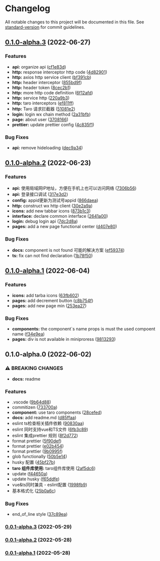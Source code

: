 # Changelog

All notable changes to this project will be documented in this file. See [standard-version](https://github.com/conventional-changelog/standard-version) for commit guidelines.

## [0.1.0-alpha.3](https://github.com/singcl/taro/compare/v0.1.0-alpha.2...v0.1.0-alpha.3) (2022-06-27)


### Features

* **api:** organize api ([cf1e83d](https://github.com/singcl/taro/commit/cf1e83d3a663f5e5b3753709ee146acde4ced7cd))
* **http:**  response interceptor http code ([4d82901](https://github.com/singcl/taro/commit/4d829019af08e30ba3b2c0bb63fafd1553157e4b))
* **http:** axios http service client ([bf391cb](https://github.com/singcl/taro/commit/bf391cbdfe258f9e6074c263c6e75d8ded58901a))
* **http:** header interceptor ([855bd9f](https://github.com/singcl/taro/commit/855bd9f3e5302a71ab24b5f4430ab303622d3cb1))
* **http:** header token ([8cec2b1](https://github.com/singcl/taro/commit/8cec2b1156d9e09fb3219f224e84a970d4b6801a))
* **http:** more http code definition ([6f12afd](https://github.com/singcl/taro/commit/6f12afdee0b65f295b9314186970b7470dd2b5e5))
* **http:** service http ([220a9b3](https://github.com/singcl/taro/commit/220a9b342c538b944f3dbf4bf3b29bb511824768))
* **http:** taro interceptors ([ef811ff](https://github.com/singcl/taro/commit/ef811ff1025e50754e135a1e29c5042f63e5e120))
* **http:** Taro 请求拦截器 ([51081e2](https://github.com/singcl/taro/commit/51081e2351f5c0c51274a6e405e655d3a6bd47e4))
* **login:** login wx chain method ([2a31bfb](https://github.com/singcl/taro/commit/2a31bfb1ce1429d2341c962225a5aa5715d9fef2))
* **page:** about user ([3708166](https://github.com/singcl/taro/commit/3708166ffe1cea2e8b1600e52fdfd051e7e6f478))
* **prettier:** update prettier config ([4c835f1](https://github.com/singcl/taro/commit/4c835f1356864b33794acb414c29b64c41f4b3c1))


### Bug Fixes

* **api:** remove hideloading ([dec9a34](https://github.com/singcl/taro/commit/dec9a34bbd43fc5a9a3d2ee49be33497adad9f1c))

## [0.1.0-alpha.2](https://github.com/singcl/taro/compare/v0.1.0-alpha.1...v0.1.0-alpha.2) (2022-06-23)


### Features

* **api:** 使用局域网IP地址，方便在手机上也可以访问网络 ([7306b56](https://github.com/singcl/taro/commit/7306b5616054ce6c1d57d97ccee26d9d74481b63))
* **api:** 登录接口调试 ([317e3d2](https://github.com/singcl/taro/commit/317e3d235ad54e2c302b9f4d777111093c6172e9))
* **config:** appid更新为测试号appid ([866daea](https://github.com/singcl/taro/commit/866daeae25f1ea11a2ef70ecdcfc0a7519fcc4c8))
* **http:** construct wx http client ([30e2a9a](https://github.com/singcl/taro/commit/30e2a9a67ec6d3088a4e3b6cb794daaf9d01df7d))
* **icons:** add new tabbar icons ([873b1c3](https://github.com/singcl/taro/commit/873b1c368f400205ad4f6b32fff02677c3c4b17b))
* **interface:** declare common interface ([2641a00](https://github.com/singcl/taro/commit/2641a0079b8a354ab9c6a79fe1957b39ab6d0a51))
* **login:** debug login api ([7dc2d8a](https://github.com/singcl/taro/commit/7dc2d8aa4869decef31a01d72bfb1f37368ccfaf))
* **pages:** add a new page functional center ([d407e80](https://github.com/singcl/taro/commit/d407e805279222a462ddb689e3003a8ac8b3c349))


### Bug Fixes

* **docs:** component is not found 可能的解决方案 ([ef59374](https://github.com/singcl/taro/commit/ef59374b5b818c5715a5d9362c2adedabe91252d))
* **ts:** fix can not find declaration ([1b78f50](https://github.com/singcl/taro/commit/1b78f504a4170dec419ac914646f0360a7a26006))

## [0.1.0-alpha.1](https://github.com/singcl/taro/compare/v0.1.0-alpha.0...v0.1.0-alpha.1) (2022-06-04)


### Features

* **icons:** add tarba icons ([63fb602](https://github.com/singcl/taro/commit/63fb602157ac23730076c116fd26db7cf6dcb044))
* **pages:** add decrement button ([c8b754f](https://github.com/singcl/taro/commit/c8b754f8fab1f3889d5ebc8157fdfd56f59f4b59))
* **pages:** add new page min ([253ea27](https://github.com/singcl/taro/commit/253ea27810d174b2b0e1df45d4ed3d8526dd021b))


### Bug Fixes

* **components:** the component`s name props is must the used compoent name ([f34e9ea](https://github.com/singcl/taro/commit/f34e9eaa77c3e04c39f1d43855136a754bbd1fc6))
* **pages:** div is not available in miniproress ([9813293](https://github.com/singcl/taro/commit/981329328832a82d02e53c7685ec1279c3d5f2be))

## 0.1.0-alpha.0 (2022-06-02)


### ⚠ BREAKING CHANGES

* **docs:** readme

### Features

* .vscode ([9b64d88](https://github.com/singcl/taro/commit/9b64d88c1b7d40a8e13d60bf5702299971563cb4))
* commitizen ([733700a](https://github.com/singcl/taro/commit/733700a920d26afc658c51ae66a5835b8ab3e763))
* **component:** use taro components ([28cefed](https://github.com/singcl/taro/commit/28cefed1164907813e37c2cb41ebf56ea6232ad8))
* **docs:** add readme.md ([d85ffaa](https://github.com/singcl/taro/commit/d85ffaa6b6f6846a3691d7aad17788c24a84e2a0))
* eslint ts检查相关插件依赖 ([90830aa](https://github.com/singcl/taro/commit/90830aa25a6efdd2502238b1aa79fb742938fac6))
* eslint 同时支持vue和TS文件 ([6fb3c89](https://github.com/singcl/taro/commit/6fb3c89adf9fcd21590bddc6f3b58abe50c2b571))
* eslint 集成prettier 规则 ([8f2d772](https://github.com/singcl/taro/commit/8f2d7723d71d02803980cb16cdc1c751f6c5b06e))
* format prettier ([5f90def](https://github.com/singcl/taro/commit/5f90def9923ed50243bce31b764e01deeb8afb5a))
* format prettier ([e02b454](https://github.com/singcl/taro/commit/e02b454ac87fae9d6cb716351d8b27b82b082dd9))
* format prettier ([9b0995f](https://github.com/singcl/taro/commit/9b0995f8a217e7cff1d0c4e7936ff86bd7fe5cb2))
* glob functionally ([50b5e14](https://github.com/singcl/taro/commit/50b5e147925d90ecc7aa48dd783cbcd920febea5))
* husky 配置 ([45bf27b](https://github.com/singcl/taro/commit/45bf27b25218600ab8b52ee8b32501c086641be8))
* **taro 组件库使用:** taro组件库使用 ([2af5dc6](https://github.com/singcl/taro/commit/2af5dc6f46f3e2ada92333cc9178525c0b67874e))
* update ([f44650a](https://github.com/singcl/taro/commit/f44650a6836ee8be68fa1043e9abb963bf9a5a70))
* update husky ([f65ddfe](https://github.com/singcl/taro/commit/f65ddfea0abfe3dbb90f519c09fdc555888cb4d9))
* vue&ts同时兼具 - eslint配置 ([1998fb9](https://github.com/singcl/taro/commit/1998fb9622e2bd574baae847979e397e2470a219))
* 基本格式化 ([25b0a6c](https://github.com/singcl/taro/commit/25b0a6c5a0a020644303465009c16596c74dc850))


### Bug Fixes

* end_of_line style ([37c89ea](https://github.com/singcl/taro/commit/37c89ea7cb97cac658c03f374d408c6599aa6ccb))

### [0.0.1-alpha.3](https://github.com/singcl/taro/compare/v0.0.1-alpha.2...v0.0.1-alpha.3) (2022-05-29)

### [0.0.1-alpha.2](https://github.com/singcl/taro/compare/v0.0.1-alpha.1...v0.0.1-alpha.2) (2022-05-28)

### [0.0.1-alpha.1](https://github.com/singcl/taro/compare/v0.0.1-alpha.0...v0.0.1-alpha.1) (2022-05-28)
